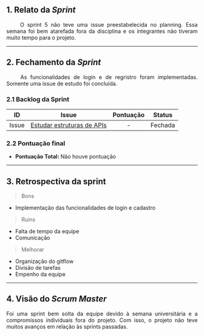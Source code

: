 ## 1. Relato da _Sprint_

<p align="justify">&emsp;&emsp; O sprint 5 não teve uma issue preestabelecida no planning. Essa semana foi bem atarefada fora da disciplina e os integrantes não tiveram muito tempo para o projeto.</p>


------------

## 2. Fechamento da _Sprint_
<p align="justify">&emsp;&emsp; As funcionalidades de login e de regristro foram implementadas. Somente uma issue de estudo foi concluída. </p>

### 2.1 Backlog da Sprint

| ID | Issue | Pontuação|Status |
|:--:| ------- | :----: | :----: |
| Issue | [Estudar estruturas de APIs](https://github.com/fga-eps-mds/2020-1-DoctorS-Bot/issues/37) |-| Fechada |


### 2.2 Pontuação final

* __Pontuação Total:__ Não houve pontuação

------------

## 3. Retrospectiva da sprint

> Bons

 - Implementação das funcionalidades de login e cadastro

> Ruins

 - Falta de tempo da equipe
 - Comunicação

> Melhorar

 - Organização do gitflow
 - Divisão de tarefas
 - Empenho da equipe
 
------------

## 4. Visão do _Scrum Master_


<p align="justify"> Foi uma sprint bem solta da equipe devido à semana universitária e a compromissos individuais fora do projeto. Com isso, o projeto não teve muitos avanços em relação às sprints passadas.   </p>
